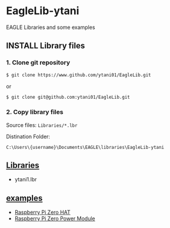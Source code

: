 # EagleLib-ytani

EAGLE Libraries and some examples

## INSTALL Library files

### 1. Clone git repository

```bash
$ git clone https://www.github.com/ytani01/EagleLib.git
```
or 
```bash
$ git clone git@github.com:ytani01/EagleLib.git
```

### 2. Copy library files

Source files: ``Libraries/*.lbr``

Distination Folder:
```
C:\Users\{username}\Documents\EAGLE\libraries\EagleLib-ytani
```

## [Libraries](lib/)

* ytani1.lbr

## [examples](example/)

* [Raspberry Pi Zero HAT](example/RPi0-HAT1/)
* [Raspberry Pi Zero Power Module](example/RPi0PWR/)
